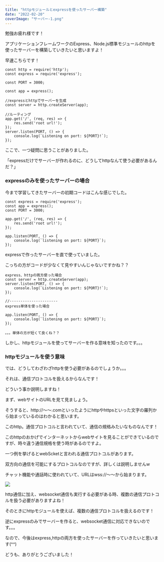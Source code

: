 ```yaml
---
title: "httpモジュールとexpressを使ったサーバー構築"
date: "2022-02-20"
coverImage: "サーバー-1.png"
---
```


勉強お疲れ様です！

アプリケーションフレームワークのExpress、Node.js標準モジュールのhttpを使ったサーバーを構築していきたいと思いますよ！

早速こちらです！

```
const http = require('http');
const express = require('express');

const PORT = 3000;

const app = express();

//expressとhttpでサーバーを生成
const server = http.createServer(app);

//ルーティング
app.get('/', (req, res) => {
    res.send('root url!');
});
server.listen(PORT, () => {
    console.log(`Listening on port: ${PORT}!`);
});
```

ここで、一つ疑問に思うことがありました。

「expressだけでサーバーが作れるのに、どうしてhttpなんて使う必要があるんだ？」

### expressのみを使ったサーバーの場合

今まで学習してきたサーバーの初期コードはこんな感じでした。

```
const express = require('express');
const app = express();
const PORT = 3000;

app.get('/', (req, res) => {
    res.send('root url!');
});

app.listen(PORT, () => {
    console.log(`listening on port: ${PORT}`);
});
```

expressで作ったサーバーを直で使っていました。

こっちの方がコードが少なくて見やすいんじゃないですかね？？

```
express、httpの両方使った場合
const server = http.createServer(app);
server.listen(PORT, () => {
    console.log(`Listening on port: ${PORT}!`);
});

//----------------------
express単体を使った場合

app.listen(PORT, () => {
    console.log(`listening on port: ${PORT}`);
});

。。。単体の方が短くて良くね？？
```

しかし、httpモジュールを使ってサーバーを作る意味を知ったのです。。。

### httpモジュールを使う意味

では、どうしてわざわざhttpを使う必要があるのでしょうか。。。

それは、通信プロトコルを扱えるからなんです！

どういう事か説明しますね！

まず、webサイトのURLを見て見ましょう。

そうすると、http://〜〜.comといったようにhttpやhttpsといった文字の羅列から始まっているのはわかると思います。

このhttp。通信プロトコルと言われていて、通信の規格みたいなものなんです！

このhttpのおかげでインターネットからwebサイトを見ることができているのですが、時々違う通信規格を使う時があるのですよ。

一つ例を挙げるとwebScketと言われる通信プロトコルがあります。

双方向の通信を可能にするプロトコルなのですが、詳しくは説明しませんw

チャット機能や通話時に使われていて、URLはwss://〜〜から始まります。

![](images/サーバー-1024x576.png)

http通信に加え、websocket通信も実行する必要がある時、複数の通信プロトコルを扱う必要がありますよね！

そのときにhttpモジュールを使えば、複数の通信プロトコルを扱えるのです！

逆にexpressのみでサーバーを作ると、websocket通信に対応できないのです。。。

なので、今後はexpress,httpの両方を使ったサーバーを作っていきたいと思います(^^)

どうも、ありがとうございました！
